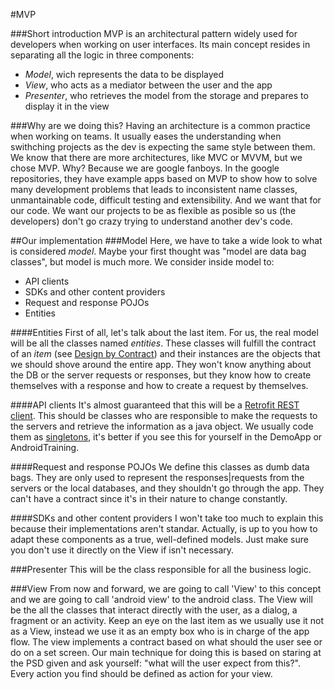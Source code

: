 #MVP


###Short introduction
MVP is an architectural pattern widely used for developers when working on user interfaces. Its main concept resides in separating all the logic in three components:
- _Model_, wich represents the data to be displayed
- _View_, who acts as a mediator between the user and the app
- _Presenter_, who retrieves the model from the storage and prepares to display it in the view

###Why are we doing this?
Having an architecture is a common practice when working on teams. It usually eases the understanding when swithching projects as the dev is expecting the same style between them. We know that there are more architectures, like MVC or MVVM, but we chose MVP. Why? Because we are google fanboys. In the google repositories, they have example apps based on MVP to show how to solve many development problems that leads to inconsistent name classes, unmantainable code, difficult testing and extensibility. And we want that for our code. We want our projects to be as flexible as posible so us (the developers) don't go crazy trying to understand another dev's code.



##Our implementation
###Model
Here, we have to take a wide look to what is considered _model_. Maybe your first thought was "model are data bag classes", but model is much more. We consider inside model to:
- API clients
- SDKs and other content providers
- Request and response POJOs
- Entities

####Entities
First of all, let's talk about the last item. For us, the real model will be all the classes named *entities*. These classes will fulfill the contract of an _item_ (see [Design by Contract](https://github.com/InfinixSoftLLC/development-standards/blob/master/docs/design/DbC.md)) and their instances are the objects that we should shove around the entire app. They won't know anything about the DB or the server requests or responses, but they know how to create themselves with a response and how to create a request by themselves.

####API clients
It's almost guaranteed that this will be a [Retrofit REST client](http://square.github.io/retrofit/). This should be classes who are responsible to make the requests to the servers and retrieve the information as a java object. We usually code them as [singletons](https://en.wikipedia.org/wiki/Singleton_pattern), it's better if you see this for yourself in the DemoApp or AndroidTraining.

####Request and response POJOs
We define this classes as dumb data bags. They are only used to represent the responses|requests from the servers or the local databases, and they shouldn't go through the app. They can't have a contract since it's in their nature to change constantly.

####SDKs and other content providers
I won't take too much to explain this because their implementations aren't standar. Actually, is up to you how to adapt these components as a true, well-defined models. Just make sure you don't use it directly on the View if isn't necessary.

###Presenter
This will be the class responsible for all the business logic.


###View
From now and forward, we are going to call 'View' to this concept and we are going to call 'android view' to the android class. The View will be the all the classes that interact directly with the user, as a dialog, a fragment or an activity. Keep an eye on the last item as we usually use it not as a View, instead we use it as an empty box who is in charge of the app flow.
The view implements a contract based on what should the user see or do on a set screen. Our main technique for doing this is based on staring at the PSD given and ask yourself: "what will the user expect from this?". Every action you find should be defined as action for your view.